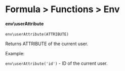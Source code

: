 # Formula > Functions > Env

#### env\userAttribute
`env\userAttribute(ATTRIBUTE)`

Returns ATTRIBUTE of the current user.

Example:

`env\userAttribute('id')` - ID of the current user.
